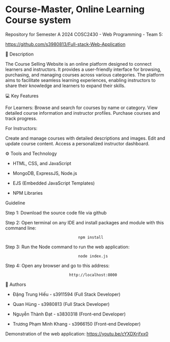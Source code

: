 # Course-Master, Online Learning Course system
Repository for Semester A 2024 COSC2430 - Web Programming - Team 5: 

https://github.com/s3980813/Full-stack-Web-Application

📖 Description

The Course Selling Website is an online platform designed to connect learners and instructors. It provides a user-friendly interface for browsing, purchasing, and managing courses across various categories. The platform aims to facilitate seamless learning experiences, enabling instructors to share their knowledge and learners to expand their skills.

💻 Key Features

For Learners:
Browse and search for courses by name or category.
View detailed course information and instructor profiles.
Purchase courses and track progress.

For Instructors:

Create and manage courses with detailed descriptions and images.
Edit and update course content.
Access a personalized instructor dashboard.

⚙️ Tools and Technology

- HTML, CSS, and JavaScript

- MongoDB, ExpressJS, Node.js

- EJS (Embedded JavaScript Templates)

- NPM Libraries

Guideline

Step 1: Download the source code file via github

Step 2: Open terminal on any IDE and install packages and module with this command line: 

                                    npm install

Step 3: Run the Node command to run the web application:

                                    node index.js

Step 4: Open any browser and go to this address:

                                http://localhost:8000

🌟 Authors

- Đặng Trung Hiếu - s3911594 (Full Stack Developer)

- Quan Hùng - s3980813 (Full Stack Developer)

- Nguyễn Thành Đạt - s3830318 (Front-end Developer)

- Trương Phạm Minh Khang - s3966150 (Front-end Developer)

Demonstration of the web application: https://youtu.be/cYXDXrjfxx0
